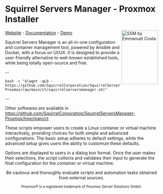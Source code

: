 # Squirrel Servers Manager - Proxmox Installer
[Website](https://squirrelserversmanager.io) - [Documentation](https://squirrelserversmanager.io/docs) - [Demo](https://demo.squirrelserversmanager.io) 
<img src="./client/public/logo.svg" align="right"
     alt="SSM by Emmanuel Costa" width="120" height="178">

Squirrel Servers Manager is an all-in-one configuration and container management tool, powered by Ansible and Docker, with a focus on UI/UX.
It is designed to provide a user-friendly alternative to well-known established tools, while being totally open-source and free.

--

```shell
bash -c "$(wget -qLO - https://github.com/SquirrelCorporation/SquirrelServersManager-Proxmox/raw/main/ct/squirrelserversmanager.sh)"
```

--

Other softwares are available in https://github.com/SquirrelCorporation/SquirrelServersManager-Proxmox/tree/main/ct

These scripts empower users to create a Linux container or virtual machine interactively, providing choices for both simple and advanced configurations. The basic setup adheres to default settings, while the advanced setup gives users the ability to customize these defaults. 

Options are displayed to users in a dialog box format. Once the user makes their selections, the script collects and validates their input to generate the final configuration for the container or virtual machine.

<p align="center">
Be cautious and thoroughly evaluate scripts and automation tasks obtained from external sources.
</p>
<sub><div align="center"> Proxmox® is a registered trademark of Proxmox Server Solutions GmbH. </div></sub>
